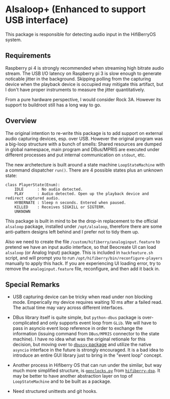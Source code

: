 # Alsaloop+ (Enhanced to support USB interface)
This package is responsible for detecting audio input in the HifiBerryOS system.

## Requirements
Raspberry pi 4 is strongly recommended when streaming high bitrate audio stream. The USB I/O latency on Raspberry
pi 3 is slow enough to generate noticable jitter in the background. Skipping polling from the capturing device
when the playback device is occupied may mitigate this artifact, but I don't have proper instruments to measure
the jitter quantitatively.

From a pure hardware perspective, I would consider Rock 3A. However its support to buildroot still has a long
way to go.

## Overview
The original intention to re-write this package is to add support on external audio capturing devices, esp.
over USB. However the original program was a big-loop structure with a bunch of smells: Shared resources are
dumped in global namespace, main program and DBus/MPRIS are executed under different processes and put internal
communication on `stdout`, etc.

The new archetecture is built around a state machine `LoopStateMachine` with a command dispatcher `run()`.
There are 4 possible states plus an unknown state:

    class PlayerState(Enum):
        IDLE      : No audio detected.
        PLAY      : Audio detected. Open up the playback device and redirect captured audio.
        HYBERNATE : Sleep n seconds. Entered when paused.
        KILLED    : Receives SIGKILL or SIGTERM.
        UNKNOWN

This package is built in mind to be the drop-in replacement to the official `alsaloop` package, installed under
`/opt/alsaloop`, therefore there are some anti-pattern designs left behind and I prefer not to tidy them up.

Also we need to create the file `/custom/hifiberry/analoginput.feature` to pretend we have an input audio interface,
so that Beocreate UI can load `alsaloop` (or Analog Input) package. This is included in `hackfeature.sh` script,
and will prompt you to run `/opt/hifiberry/bin/reconfigure-players` manually to apply this hack. If you
are experiencing UI loading error, try to remove the `analoginput.feature` file, reconfigure, and then add it
back in.

## Special Remarks
* USB capturing device can be tricky when read under non blocking mode. Emperically my device requires waiting
10 ms after a failed read. The actual time may vary across different interfaces.

* DBus library itself is quite simple, but `python-dbus` package is over-complicated and only supports
event loop from `GLib`. We will have to pass in asyncio event loop reference in order to exchange the
information (issuing command from `DBus/MPRIS` connector to the state machine). I have no idea what was the
original retionale for this decision, but moving over to [`dbussy` package](https://github.com/ldo/dbussy)
and utilize the native `asyncio` interface in the future is strongly encouraged. It is a bad idea to
introduce an entire GUI library just to bring in the "event loop" concept.

* Another process in Hifiberry OS that can run under the similar, but way much more simplified structure, is
[`genclocks.py`](https://github.com/hftsai256/hifiberry-dsp/blob/master/hifiberrydsp/genclocks.py) from
[`hifiberry-dsp`](https://github.com/hifiberry/hifiberry-dsp). It may be better to have another abstraction
layer on top of `LoopStateMachine` and to be built as a package.

* Need structured unittests and git hooks.
